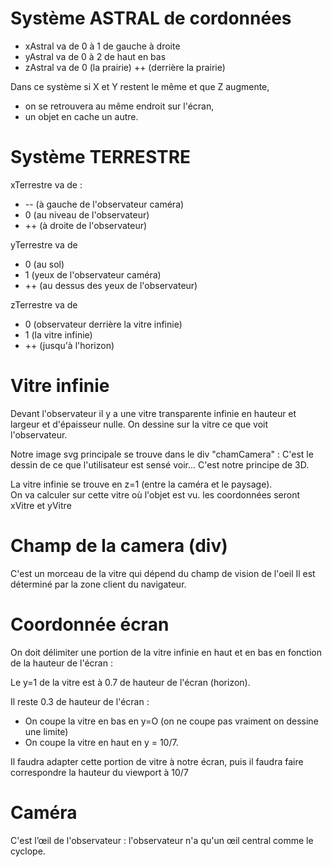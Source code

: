 # Système ASTRAL de cordonnées
- xAstral va de 0 à 1 de gauche à droite
- yAstral va de 0 à 2 de haut en bas
- zAstral va de 0 (la prairie) ++ (derrière la prairie)

Dans ce système si X et Y restent le même et que Z augmente, 
- on se retrouvera au même endroit sur l'écran,
- un objet en cache un autre.

# Système TERRESTRE
xTerrestre va de :
* -- (à gauche de l'observateur caméra)
* 0 (au niveau de l'observateur) 
* ++ (à droite de l'observateur) 

yTerrestre va de 
* 0 (au sol)
* 1 (yeux de l'observateur caméra) 
* ++ (au dessus des yeux de l'observateur)

zTerrestre va de 
* 0 (observateur derrière la vitre infinie) 
* 1 (la vitre infinie) 
* ++ (jusqu'à l'horizon)

# Vitre infinie
Devant l'observateur il y a une vitre transparente infinie en hauteur et largeur et d'épaisseur nulle. 
On dessine sur la vitre ce que voit l'observateur.

Notre image svg principale se trouve dans le div "chamCamera" : C'est le dessin de ce que l'utilisateur est sensé voir... C'est notre principe de 3D.

La vitre infinie se trouve en z=1 (entre la caméra et le paysage).<br/>
On va calculer sur cette vitre où l'objet est vu.
les coordonnées seront xVitre et yVitre


# Champ de la camera (div)
C'est un morceau de la vitre qui dépend du champ de vision de l'oeil
Il est déterminé par la zone client du navigateur.

# Coordonnée écran
On doit délimiter une portion de la vitre infinie en haut et en bas en fonction de la hauteur de l'écran :

Le y=1 de la vitre est à 0.7 de hauteur de l'écran (horizon).

Il reste 0.3 de hauteur de l'écran :
- On coupe la vitre en bas en y=O (on ne coupe pas vraiment on dessine une limite)
- On coupe la vitre en haut en y = 10/7.

Il faudra adapter cette portion de vitre à notre écran, puis il faudra faire correspondre la hauteur du viewport à 10/7

# Caméra
C'est l’œil de l'observateur : l'observateur n'a qu'un œil central comme le cyclope.